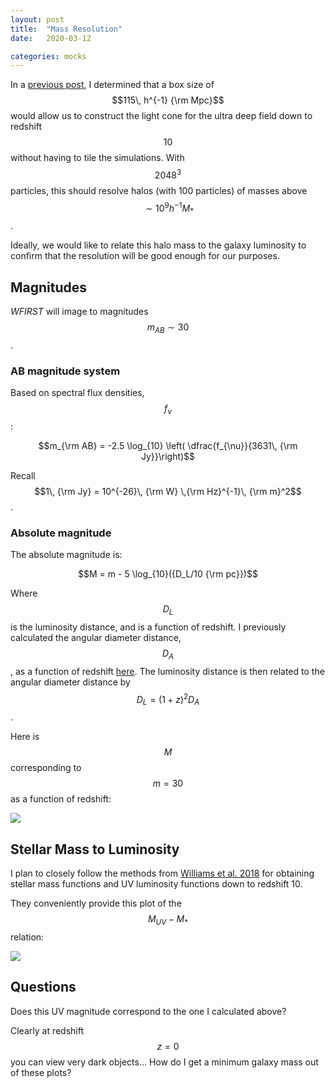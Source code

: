 ```yaml
---
layout: post
title:  "Mass Resolution"
date:   2020-03-12

categories: mocks
---
```



In a <a href="https://ndrakos.github.io/blog/mocks/Box_Size/">previous post</a>, I determined that a box size of $$115\, h^{-1} {\rm Mpc}$$ would allow us to construct the light cone for the ultra deep field down to redshift $$10$$ without having to tile the simulations. With $$2048^3$$ particles, this should resolve halos (with 100 particles) of masses above $$\sim 10^{9} h^{-1} M_*$$.

Ideally, we would like to relate this halo mass to the galaxy luminosity to confirm that the resolution will be good enough for our purposes.

## Magnitudes

*WFIRST* will image to magnitudes $$m_{AB} \sim 30$$.

### AB magnitude system

Based on spectral flux densities, $$f_{\nu}$$:

$$m_{\rm AB} = -2.5 \log_{10} \left( \dfrac{f_{\nu}}{3631\, {\rm Jy}}\right)$$

Recall $$1\, {\rm Jy} = 10^{-26}\, {\rm W} \,{\rm Hz}^{-1}\, {\rm m}^2$$.

### Absolute magnitude

The absolute magnitude is:

$$M = m - 5 \log_{10}({D_L/10 {\rm pc}})$$

Where $$D_L$$ is the luminosity distance, and is a function of redshift. I previously calculated the angular diameter distance, $$D_A$$ , as a function of redshift <a href="https://ndrakos.github.io/blog/mocks/Box_Size/">here</a>. The luminosity distance is then related to the angular diameter distance by $$D_L = (1+z)^2 D_A$$.

Here is $$M$$ corresponding to $$m = 30$$ as a function of redshift:

<img src="{{ site.baseurl }}/assets/plots/MagnitudeVsRedshift.png">

<!---
At redshift $$z=10$$, *WFIRST* will detect objects brighter than $$\sim -20$$ mag AB.
-->

## Stellar Mass to Luminosity

I plan to closely follow the methods from <a href="https://ui.adsabs.harvard.edu/abs/2018ApJS..236...33W/abstract"> Williams et al. 2018</a> for obtaining stellar mass functions and UV luminosity functions down to redshift 10.

They conveniently provide this plot of the $$M_{UV}-M_*$$ relation:

<img src="{{ site.baseurl }}/assets/plots/MUV_vs_Mstar_Williams.png">


## Questions

Does this UV magnitude correspond to the one I calculated above?

Clearly at redshift $$z=0$$ you can view very dark objects... How do I get a minimum galaxy mass out of these plots?
